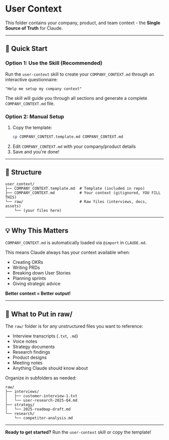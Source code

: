 # User Context

This folder contains your company, product, and team context - the **Single Source of Truth** for Claude.

---

## 🚀 Quick Start

### Option 1: Use the Skill (Recommended)

Run the `user-context` skill to create your `COMPANY_CONTEXT.md` through an interactive questionnaire:

```
"Help me setup my company context"
```

The skill will guide you through all sections and generate a complete `COMPANY_CONTEXT.md` file.

### Option 2: Manual Setup

1. Copy the template:
   ```bash
   cp COMPANY_CONTEXT.template.md COMPANY_CONTEXT.md
   ```
2. Edit `COMPANY_CONTEXT.md` with your company/product details
3. Save and you're done!

---

## 📁 Structure

```
user_context/
├── COMPANY_CONTEXT.template.md  # Template (included in repo)
├── COMPANY_CONTEXT.md           # Your context (gitignored, YOU FILL THIS)
└── raw/                         # Raw files (interviews, docs, assets)
    └── (your files here)
```

---

## 💡 Why This Matters

`COMPANY_CONTEXT.md` is automatically loaded via `@import` in `CLAUDE.md`.

This means Claude always has your context available when:
- Creating OKRs
- Writing PRDs
- Breaking down User Stories
- Planning sprints
- Giving strategic advice

**Better context = Better output!**

---

## 📝 What to Put in raw/

The `raw/` folder is for any unstructured files you want to reference:

- Interview transcripts (`.txt`, `.md`)
- Voice notes
- Strategy documents
- Research findings
- Product designs
- Meeting notes
- Anything Claude should know about

Organize in subfolders as needed:
```
raw/
├── interviews/
│   ├── customer-interview-1.txt
│   └── user-research-2025-Q4.md
├── strategy/
│   └── 2025-roadmap-draft.md
└── research/
    └── competitor-analysis.md
```

---

**Ready to get started?** Run the `user-context` skill or copy the template!
